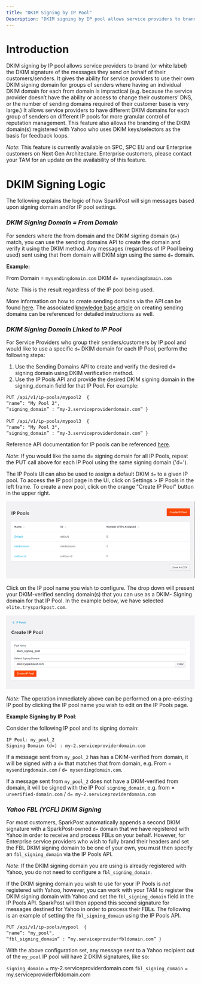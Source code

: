 ```yaml
---
title: "DKIM Signing by IP Pool"
Description: "DKIM signing by IP pool allows service providers to brand (or white label) the DKIM signature of the messages they send on behalf of their customers/senders. It gives the ability for service providers to use their own DKIM signing domain for groups of senders where having an individual DKIM domain for each from domain is impractical (e.g. because the service provider doesn’t have the ability or access to..."
---
```


# Introduction #

DKIM signing by IP pool allows service providers to brand (or white label) the DKIM signature of the messages they send on behalf of their customers/senders. It gives the ability for service providers to use their own DKIM signing domain for groups of senders where having an individual DKIM domain for each from domain is impractical (e.g. because the service provider doesn’t have the ability or access to change their customers’ DNS, or the number of sending domains required of their customer base is very large.) It allows service providers to have different DKIM domains for each group of senders on different IP pools for more granular control of reputation management. This feature also allows the branding of the DKIM domain(s) registered with Yahoo who uses DKIM keys/selectors as the basis for feedback loops.

_Note_: This feature is currently available on SPC, SPC EU and our Enterprise customers on Next Gen Architecture. Enterprise customers, please contact your TAM for an update on the availability of this feature.  

# DKIM Signing Logic #

The following explains the logic of how SparkPost will sign messages based upon signing domain and/or IP pool settings.

### **_DKIM Signing Domain = From Domain_** ###

For senders where the from domain and the DKIM signing domain (`d=`) match, you can use the sending domains API to create the domain and verify it using the DKIM method. Any messages (regardless of IP Pool being used) sent using that from domain will DKIM sign using the same `d=` domain. 

**Example:**

From Domain = `mysendingdomain.com`
DKIM `d= mysendingdomain.com`

_Note_: This is the result regardless of the IP pool being used.

More information on how to create sending domains via the API can be found [here](https://developers.sparkpost.com/api/sending-domains.html). The associated [knowledge base article](https://www.sparkpost.com/docs/getting-started/getting-started-sparkpost/#sending-domain-step-2-verifying-domain-ownership) on creating sending domains can be referenced for detailed instructions as well.

### **_DKIM Signing Domain Linked to IP Pool_**

For Service Providers who group their senders/customers by IP pool and would like to use a specific `d=` DKIM domain for each IP Pool, perform the following steps:

1. Use the Sending Domains API to create and verify the desired d= signing domain using DKIM verification method.
1. Use the IP Pools API and provide the desired DKIM signing domain in the signing_domain field for that IP Pool. For example:

```
PUT /api/v1/ip-pools/mypool2  {
“name”: "My Pool 2",
“signing_domain” : “my-2.serviceproviderdomain.com” }

PUT /api/v1/ip-pools/mypool3  {
“name”: "My Pool 3",
“signing_domain” : “my-3.serviceproviderdomain.com” }
```

Reference API documentation for IP pools can be referenced [here](https://developers.sparkpost.com/api/ip-pools.html#ip-pools-ip-pools-resource-put).

_Note_: If you would like the same d= signing domain for all IP Pools, repeat the PUT call above for each IP Pool using the same signing domain ('d=').
<br>

The IP Pools UI can also be used to assign a default DKIM `d=` to a given IP pool. To access the IP pool page in the UI, click on Settings > IP Pools in the left frame. To create a new pool, click on the orange "Create IP Pool" button in the upper right.

![](media/dkim-siging-by-ip-pool/create-ip-pool-button-2.png)

Click on the IP pool name you wish to configure. The drop down will present your DKIM-verified sending domain(s) that you can use as a DKIM- Signing domain for that IP Pool. In the example below, we have selected `elite.trysparkpost.com`.

![](media/dkim-siging-by-ip-pool/ip-pool-signing-screen.png)

_Note:_ The operation immediately above can be performed on a pre-existing IP pool by clicking the IP pool name you wish to edit on the IP Pools page.

**Example Signing by IP Pool**:

Consider the following IP pool and its signing domain:

```
IP Pool: my_pool_2
Signing Domain (d=) : my-2.serviceproviderdomain.com
```

If a message sent from `my_pool_2` has has a DKIM-verified from domain, it will be signed with a `d=` that matches that from domain, e.g. From = `mysendingdomain.com` / `d= mysendingdomain.com`.

If a message sent from `my_pool_2` does not have a DKIM-verified from domain, it will be signed with the IP Pool `signing_domain`, e.g. from = `unverified-domain.com` / `d= my-2.serviceproviderdomain.com`

### **_Yahoo FBL (YCFL) DKIM Signing_** ###

For most customers, SparkPost automatically appends a second DKIM signature with a SparkPost-owned `d=` domain that we have registered with Yahoo in order to receive and process FBLs on your behalf. However, for Enterprise service providers who wish to fully brand their headers and set the FBL DKIM signing domain to be one of your own, you must then specify an `fbl_signing_domain` via the IP Pools API. 

_Note_: If the DKIM signing domain you are using is already registered with Yahoo, you do not need to configure a `fbl_signing_domain`.

If the DKIM signing domain you wish to use for your IP Pools is _not_ registered with Yahoo, however, you can work with your TAM to register the DKIM signing domain with Yahoo and set the `fbl_signing_domain` field in the IP Pools API. SparkPost will then append this second signature for messages destined for Yahoo in order to process their FBLs. The following is an example of setting the `fbl_signing_domain` using the IP Pools API.

```
PUT /api/v1/ip-pools/mypool  { 
“name”: "my_pool",
“fbl_signing_domain” : “my.serviceproviderfbldomain.com” }
```

With the above configuration set, any message sent to a Yahoo recipient out of the `my_pool` IP pool will have 2 DKIM signatures, like so:

`signing_domain` = my-2.serviceproviderdomain.com
`fbl_signing_domain` = my.serviceproviderfbldomain.com

